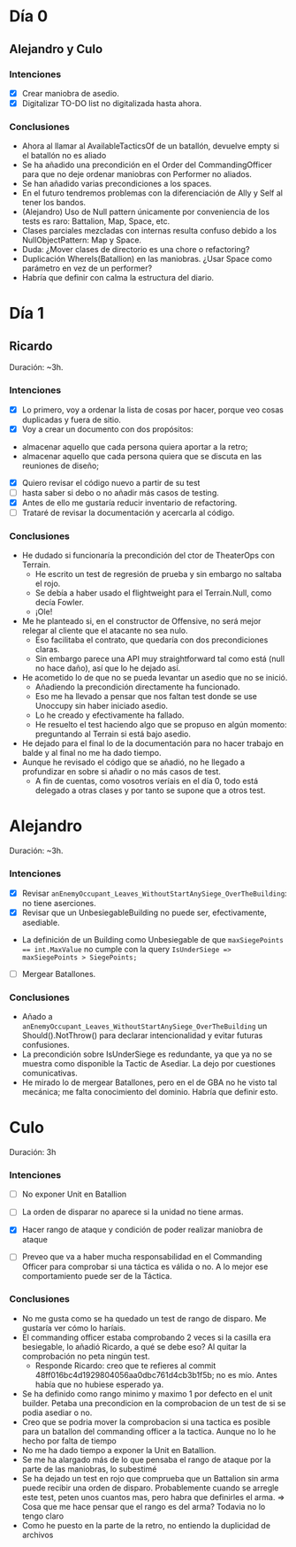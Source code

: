 ﻿# Día 0

## Alejandro y Culo

### Intenciones

- [X]  Crear maniobra de asedio.
- [X]  Digitalizar TO-DO list no digitalizada hasta ahora.

### Conclusiones

- Ahora al llamar al AvailableTacticsOf de un batallón, devuelve empty si el batallón no es aliado
- Se ha añadido una precondición en el Order del CommandingOfficer para que no deje ordenar maniobras con Performer no aliados.
- Se han añadido varias precondiciones a los spaces.
- En el futuro tendremos problemas con la diferenciación de Ally y Self al tener los bandos.
- (Alejandro) Uso de Null pattern únicamente por conveniencia de los tests es raro: Battalion, Map, Space, etc.
- Clases parciales mezcladas con internas resulta confuso debido a los NullObjectPattern: Map y Space.
- Duda: ¿Mover clases de directorio es una chore o refactoring?
- Duplicación WhereIs(Batallion) en las maniobras. ¿Usar Space como parámetro en vez de un performer?
- Habría que definir con calma la estructura del diario.

# Día 1

## Ricardo

Duración: ~3h.

### Intenciones

- [X]  Lo primero, voy a ordenar la lista de cosas por hacer, porque veo cosas duplicadas y fuera de sitio.
- [X]  Voy a crear un documento con dos propósitos:

- almacenar aquello que cada persona quiera aportar a la retro;
- almacenar aquello que cada persona quiera que se discuta en las reuniones de diseño;

- [X]  Quiero revisar el código nuevo a partir de su test
  - [ ]  hasta saber si debo o no añadir más casos de testing.
- [X]  Antes de ello me gustaría reducir inventario de refactoring.
- [ ]  Trataré de revisar la documentación y acercarla al código.

### Conclusiones

- He dudado si funcionaría la precondición del ctor de TheaterOps con Terrain.
  - He escrito un test de regresión de prueba y sin embargo no saltaba el rojo.
  - Se debía a haber usado el flightweight para el Terrain.Null, como decía Fowler.
  - ¡Ole!
- Me he planteado si, en el constructor de Offensive, no será mejor relegar al cliente que el atacante no sea nulo.
  - Eso facilitaba el contrato, que quedaría con dos precondiciones claras.
  - Sin embargo parece una API muy straightforward tal como está (null no hace daño), así que lo he dejado así.
- He acometido lo de que no se pueda levantar un asedio que no se inició.
  - Añadiendo la precondición directamente ha funcionado.
  - Eso me ha llevado a pensar que nos faltan test donde se use Unoccupy sin haber iniciado asedio.
  - Lo he creado y efectivamente ha fallado.
  - He resuelto el test haciendo algo que se propuso en algún momento: preguntando al Terrain si está bajo asedio.
- He dejado para el final lo de la documentación para no hacer trabajo en balde y al final no me ha dado tiempo.
- Aunque he revisado el código que se añadió, no he llegado a profundizar en sobre si añadir o no más casos de test.
  - A fin de cuentas, como vosotros veríais en el día 0, todo está delegado a otras clases y por tanto se supone que a otros test.

# Alejandro

Duración: ~3h.

### Intenciones

- [X]  Revisar `anEnemyOccupant_Leaves_WithoutStartAnySiege_OverTheBuilding`: no tiene aserciones.
- [X]  Revisar que un UnbesiegableBuilding no puede ser, efectivamente, asediable.
  - La definición de un Building como Unbesiegable de que `maxSiegePoints == int.MaxValue` no cumple con la query `IsUnderSiege => maxSiegePoints > SiegePoints;`
- [ ]  Mergear Batallones.

### Conclusiones

- Añado a `anEnemyOccupant_Leaves_WithoutStartAnySiege_OverTheBuilding` un Should().NotThrow<Exception>() para declarar intencionalidad y evitar futuras confusiones.
- La precondición sobre IsUnderSiege es redundante, ya que ya no se muestra como disponible la Tactic de Asediar. La dejo por cuestiones comunicativas.
- He mirado lo de mergear Batallones, pero en el de GBA no he visto tal mecánica; me falta conocimiento del dominio. Habría que definir esto.

# Culo

Duración: 3h

### Intenciones

- [ ]  No exponer Unit en Batallion
- [ ]  La orden de disparar no aparece si la unidad no tiene armas.
- [X]  Hacer rango de ataque y condición de poder realizar maniobra de ataque

  - [ ]  Preveo que va a haber mucha responsabilidad en el Commanding Officer para comprobar si una táctica es válida o no. A lo mejor ese comportamiento puede ser de la Táctica.

### Conclusiones

* No me gusta como se ha quedado un test de rango de disparo. Me gustaría ver cómo lo haríais.
* El commanding officer estaba comprobando 2 veces si la casilla era besiegable, lo añadió Ricardo, a qué se debe eso? Al quitar la comprobación no peta ningún test.
  * Responde Ricardo: creo que te refieres al commit 48ff016bc4d1929804056aa0dbc761d4cb3b1f5b; no es mío. Antes había que no hubiese esperado ya.
* Se ha definido como rango minimo y maximo 1 por defecto en el unit builder. Petaba una precondicion en la comprobacion de un test de si se podia asediar o no.
* Creo que se podria mover la comprobacion si una tactica es posible para un batallon del commanding officer a la tactica. Aunque no lo he hecho por falta de tiempo
* No me ha dado tiempo a exponer la Unit en Batallion.
* Se me ha alargado más de lo que pensaba el rango de ataque por la parte de las maniobras, lo subestimé
* Se ha dejado un test en rojo que comprueba que un Battalion sin arma puede recibir una orden de disparo. Probablemente cuando se arregle este test, peten unos cuantos mas, pero habra que definirles el arma. => Cosa que me hace pensar que el rango es del arma? Todavia no lo tengo claro
* Como he puesto en la parte de la retro, no entiendo la duplicidad de archivos
